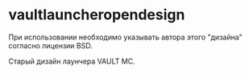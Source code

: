 # vaultlauncheropendesign
При использовании необходимо указывать автора этого "дизайна" согласно лицензии BSD.

Старый дизайн лаунчера VAULT MC.
